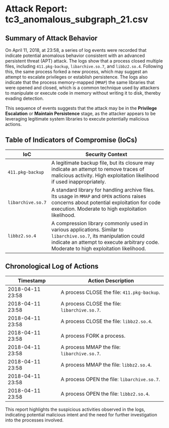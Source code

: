 # Attack Report: tc3_anomalous_subgraph_21.csv

## Summary of Attack Behavior

On April 11, 2018, at 23:58, a series of log events were recorded that indicate potential anomalous behavior consistent with an advanced persistent threat (APT) attack. The logs show that a process closed multiple files, including `411.pkg-backup`, `libarchive.so.7`, and `libbz2.so.4`. Following this, the same process forked a new process, which may suggest an attempt to escalate privileges or establish persistence. The logs also indicate that the process memory-mapped (`MMAP`) the same libraries that were opened and closed, which is a common technique used by attackers to manipulate or execute code in memory without writing it to disk, thereby evading detection.

This sequence of events suggests that the attack may be in the **Privilege Escalation** or **Maintain Persistence** stage, as the attacker appears to be leveraging legitimate system libraries to execute potentially malicious actions.

## Table of Indicators of Compromise (IoCs)

| IoC                  | Security Context                                                                                     |
|----------------------|------------------------------------------------------------------------------------------------------|
| `411.pkg-backup`     | A legitimate backup file, but its closure may indicate an attempt to remove traces of malicious activity. High exploitation likelihood if used inappropriately. |
| `libarchive.so.7`    | A standard library for handling archive files. Its usage in `MMAP` and `OPEN` actions raises concerns about potential exploitation for code execution. Moderate to high exploitation likelihood. |
| `libbz2.so.4`        | A compression library commonly used in various applications. Similar to `libarchive.so.7`, its manipulation could indicate an attempt to execute arbitrary code. Moderate to high exploitation likelihood. |

## Chronological Log of Actions

| Timestamp           | Action Description                                      |
|---------------------|--------------------------------------------------------|
| 2018-04-11 23:58    | A process CLOSE the file: `411.pkg-backup`.           |
| 2018-04-11 23:58    | A process CLOSE the file: `libarchive.so.7`.          |
| 2018-04-11 23:58    | A process CLOSE the file: `libbz2.so.4`.              |
| 2018-04-11 23:58    | A process FORK a process.                              |
| 2018-04-11 23:58    | A process MMAP the file: `libarchive.so.7`.           |
| 2018-04-11 23:58    | A process MMAP the file: `libbz2.so.4`.               |
| 2018-04-11 23:58    | A process OPEN the file: `libarchive.so.7`.           |
| 2018-04-11 23:58    | A process OPEN the file: `libbz2.so.4`.               |

This report highlights the suspicious activities observed in the logs, indicating potential malicious intent and the need for further investigation into the processes involved.
